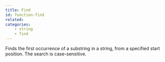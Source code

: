 ```yaml
---
title: Find
id: function-find
related:
categories:
    - string
    - find
---
```


Finds the first occurrence of a substring in a string, from a
        specified start position. The search is case-sensitive.